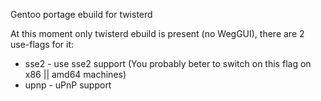 Gentoo portage ebuild for twisterd

At this moment only twisterd ebuild is present (no WegGUI), there are 2 use-flags for it:
* sse2 - use sse2 support (You probably beter to switch on this flag on x86 || amd64 machines)
* upnp - uPnP support

